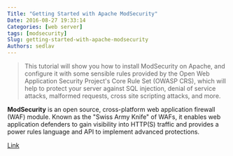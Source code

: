 ```yaml
---
Title: "Getting Started with Apache ModSecurity"
Date: 2016-08-27 19:33:14
Categories: [web server]
tags: [modsecurity]
Slug: getting-started-with-apache-modsecurity
Authors: sedlav
---
```


> This tutorial will show you how to install ModSecurity on Apache, and configure it with some sensible rules provided by the Open Web Application Security Project's Core Rule Set (OWASP CRS), which will help to protect your server against SQL injection, denial of service attacks, malformed requests, cross site scripting attacks, and more.

**ModSecurity** is an open source, cross-platform web application firewall (WAF) module. Known as the "Swiss Army Knife" of WAFs, it enables web application defenders to gain visibility into HTTP(S) traffic and provides a power rules language and API to implement advanced protections.

[Link](https://samhobbs.co.uk/comment/15414)
